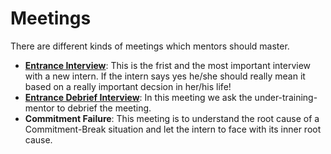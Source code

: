 # Meetings

There are different kinds of meetings which mentors should master.

- [**Entrance Interview**](/meetings/meeting-entrance-interview.md): This is the frist and the most important interview with a new intern. If the intern says yes he/she should really mean it based on a really important decsion in her/his life!
- [**Entrance Debrief Interview**](/meetings/meeting-entrance-interview-debrief.md): In this meeting we ask the under-training-mentor to debrief the meeting. 
- **Commitment Failure**: This meeting is to understand the root cause of a Commitment-Break situation and let the intern to face with its inner root cause.

